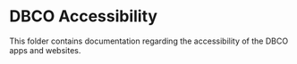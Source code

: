 # DBCO Accessibility

This folder contains documentation regarding the accessibility of the DBCO apps and websites.